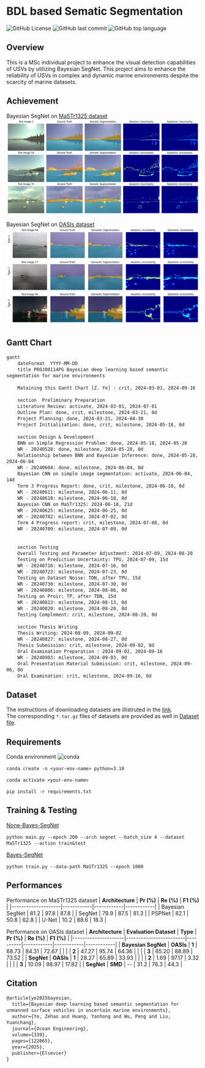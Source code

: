 # BDL based Sematic Segmentation
![GitHub License](https://img.shields.io/github/license/yezehao/BDL-based-semantic-segmentation)
![GitHub last commit](https://img.shields.io/github/last-commit/yezehao/BDL-based-semantic-segmentation)
![GitHub top language](https://img.shields.io/github/languages/top/yezehao/BDL-based-semantic-segmentation)

## Overview
This is a MSc individual project to enhance the visual detection capabilities of USVs by utilizing Bayesian SegNet. This project aims to enhance the reliability of USVs in complex and dynamic marine environments despite the scarcity of marine datasets.

## Achievement
Bayesian SegNet on [MaSTr1325 dataset](https://www.vicos.si/resources/mastr1325/)
![avater](https://github.com/yezehao/BDL-based-semantic-segmentation/blob/main/Deliverable/thesis/figures/MaSTr1325/BayesianSegNet-panel.png?raw=true)

Bayesian SegNet on [OASIs dataset](https://www.navlue.com/dataset)
![avater](https://github.com/yezehao/BDL-based-semantic-segmentation/blob/main/Deliverable/thesis/figures/OASIs/BayesianSegNet-usv-panel.png?raw=true)

## Gantt Chart
```mermaid
gantt
    dateFormat  YYYY-MM-DD
    title PROJ00114PG Bayesian deep learning based semantic segmentation for marine environments

    Mataining this Gantt Chart [Z. Ye] : crit, 2024-03-01, 2024-09-16

    section  Preliminary Preparation
    Literature Review: activate, 2024-03-01, 2024-07-01
    Outline Plan: done, crit, milestone, 2024-03-21, 0d
    Project Planning: done, 2024-03-21, 2024-04-30
    Project Initialization: done, crit, milestone, 2024-05-18, 0d 

    section Design & Development
    BNN on Simple Regression Problem: done, 2024-05-18, 2024-05-28
    WR - 20240528: done, milestone, 2024-05-28, 0d
    Relationship between BNN and Bayesian Inference: done, 2024-05-28, 2024-06-04
    WR - 20240604: done, milestone, 2024-06-04, 0d
    Bayesian CNN on simple image segmentation: activate, 2024-06-04, 14d
    Term 3 Progress Report: done, crit, milestone, 2024-06-10, 0d
    WR - 20240611: milestone, 2024-06-11, 0d
    WR - 20240618: milestone, 2024-06-18, 0d
    Bayesian CNN on MaSTr1325: 2024-06-18, 21d
    WR - 20240625: milestone, 2024-06-25, 0d
    WR - 20240702: milestone, 2024-07-02, 0d
    Term 4 Progress report: crit, milestone, 2024-07-08, 0d
    WR - 20240709: milestone, 2024-07-09, 0d


    section Testing
    Overall Testing and Parameter Adjustment: 2024-07-09, 2024-08-20
    Testing on Prediction Uncertainty: TPU, 2024-07-09, 15d
    WR - 20240716: milestone, 2024-07-16, 0d
    WR - 20240723: milestone, 2024-07-23, 0d
    Testing on Dataset Noise: TDN, after TPU, 15d
    WR - 20240730: milestone, 2024-07-30, 0d
    WR - 20240806: milestone, 2024-08-06, 0d
    Testing on Proir: TP, after TDN, 15d
    WR - 20240813: milestone, 2024-08-13, 0d
    WR - 20240820: milestone, 2024-08-20, 0d
    Testing Complement: crit, milestone, 2024-08-20, 0d

    section Thesis Writing
    Thesis Writing: 2024-08-09, 2024-09-02
    WR - 20240827: milestone, 2024-08-27, 0d
    Thesis Submission: crit, milestone, 2024-09-02, 0d
    Oral Examination Preparation : 2024-09-02, 2024-09-16
    WR - 20240903: milestone, 2024-09-03, 0d
    Oral Presentation Material Submission: crit, milestone, 2024-09-06, 0d
    Oral Examination: crit, milestone, 2024-09-16, 0d

```

## Dataset
The instructions of downloading datasets are illistruted in the [link](https://github.com/yezehao/BDL-based-semantic-segmentation/blob/main/Dataset/README.md).    
The corresponding `*.tar.gz` files of datasets are provided as well in [Dataset file](https://github.com/yezehao/BDL-based-semantic-segmentation/tree/main/Dataset).     

## Requirements
Conda environment ![conda](https://img.shields.io/badge/Anaconda-44A833.svg?style=flat&logo=Anaconda&logoColor=white)
```
conda create -n <your-env-name> python=3.10  
```
```
conda activate <your-env-name>
```
```
pip install -r requirements.txt
```

## Training & Testing
[None-Bayes-SegNet](https://github.com/yezehao/BDL-based-semantic-segmentation/tree/main/None-Bayes-SegNet)
```
python main.py --epoch 200 --arch segnet --batch_size 4 --dataset MaSTr1325 --action train&test
```

[Bayes-SegNet](https://github.com/yezehao/BDL-based-semantic-segmentation/tree/main/Bayes-SegNet)
```
python train.py --data-path MaSTr1325 --epoch 1000
```

## Performances
Performance on MaSTr1325 dataset
| **Architecture**   | **Pr (%)** | **Re (%)** | **F1 (%)** |
|--------------------|------------|------------|------------|
| Bayesian SegNet    | 81.2       | 97.8       | 87.8       |
| SegNet             | 79.9       | 87.5       | 81.3       |
| PSPNet             | 82.1       | 50.8       | 62.8       |
| U-Net              | 10.2       | 88.6       | 18.3       |

Performance on OASIs dataset
| **Architecture**    | **Evaluation Dataset** | **Type** | **Pr (%)** | **Re (%)** | **F1 (%)** |
|---------------------|------------------------|----------|------------|------------|------------|
| **Bayesian SegNet** | **OASIs**              | **1**    | 68.73      | 84.31      | 72.67      |
|                     |                        | **2**    | 47.27      | 95.74      | 64.36      |
|                     |                        | **3**    | 65.20      | 88.89      | 73.52      |
| **SegNet**          | **OASIs**              | **1**    | 28.27      | 65.89      | 33.93      |
|                     |                        | **2**    | 1.69       | 97.17      | 3.32       |
|                     |                        | **3**    | 10.09      | 98.97      | 17.82      |
| **SegNet**          | **SMD**                | --       | 31.2       | 76.3       | 44.3       |

## Citation
```
@article{ye2025bayesian,
  title={Bayesian deep learning based semantic segmentation for unmanned surface vehicles in uncertain marine environments},
  author={Ye, Zehao and Huang, Yanhong and Wu, Peng and Liu, Yuanchang},
  journal={Ocean Engineering},
  volume={339},
  pages={122065},
  year={2025},
  publisher={Elsevier}
}
```
